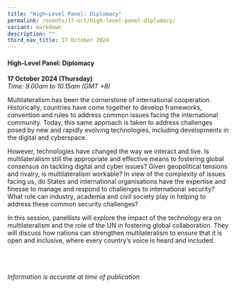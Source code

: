 ```yaml
---
title: "High–Level Panel: Diplomacy"
permalink: /events/17-oct/high-level-panel-diplomacy/
variant: markdown
description: ""
third_nav_title: 17 October 2024
---
```

#### **High-Level Panel: Diplomacy**

**17 October 2024 (Thursday)**  
*Time: 9.00am to 10.15am (GMT +8)*

Multilateralism has been the cornerstone of international cooperation. Historically, countries have come together to develop frameworks, convention and rules to address common issues facing the international community. Today, this same approach is taken to address challenges posed by new and rapidly evolving technologies, including developments in the digital and cyberspace. 

However, technologies have changed the way we interact and live. Is multilateralism still the appropriate and effective means to fostering global consensus on tackling digital and cyber issues? Given geopolitical tensions and rivalry, is multilateralism workable? In view of the complexity of issues facing us, do States and international organisations have the expertise and finesse to manage and respond to challenges to international security? What role can industry, academia and civil society play in helping to address these common security challenges? 

In this session, panellists will explore the impact of the technology era on multilateralism and the role of the UN in fostering global collaboration. They will discuss how nations can strengthen multilateralism to ensure that it is open and inclusive, where every country’s voice is heard and included. 

<br><br><br>
*Information is accurate at time of publication*